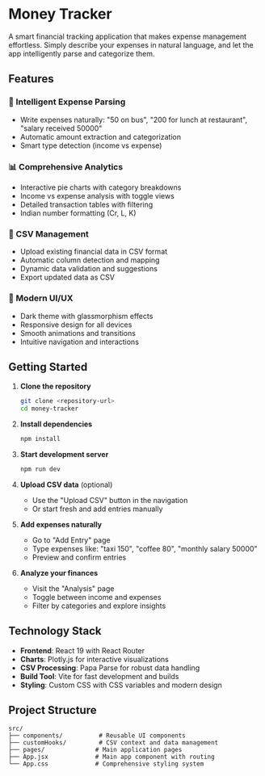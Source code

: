 # Money Tracker

A smart financial tracking application that makes expense management effortless. Simply describe your expenses in natural language, and let the app intelligently parse and categorize them.

## Features

### 🎯 Intelligent Expense Parsing
- Write expenses naturally: "50 on bus", "200 for lunch at restaurant", "salary received 50000"
- Automatic amount extraction and categorization
- Smart type detection (income vs expense)

### 📊 Comprehensive Analytics
- Interactive pie charts with category breakdowns
- Income vs expense analysis with toggle views
- Detailed transaction tables with filtering
- Indian number formatting (Cr, L, K)

### 📁 CSV Management
- Upload existing financial data in CSV format
- Automatic column detection and mapping
- Dynamic data validation and suggestions
- Export updated data as CSV

### 🎨 Modern UI/UX
- Dark theme with glassmorphism effects
- Responsive design for all devices
- Smooth animations and transitions
- Intuitive navigation and interactions

## Getting Started

1. **Clone the repository**
   ```bash
   git clone <repository-url>
   cd money-tracker
   ```

2. **Install dependencies**
   ```bash
   npm install
   ```

3. **Start development server**
   ```bash
   npm run dev
   ```

4. **Upload CSV data** (optional)
   - Use the "Upload CSV" button in the navigation
   - Or start fresh and add entries manually

5. **Add expenses naturally**
   - Go to "Add Entry" page
   - Type expenses like: "taxi 150", "coffee 80", "monthly salary 50000"
   - Preview and confirm entries

6. **Analyze your finances**
   - Visit the "Analysis" page
   - Toggle between income and expenses
   - Filter by categories and explore insights

## Technology Stack

- **Frontend**: React 19 with React Router
- **Charts**: Plotly.js for interactive visualizations
- **CSV Processing**: Papa Parse for robust data handling
- **Build Tool**: Vite for fast development and builds
- **Styling**: Custom CSS with CSS variables and modern design

## Project Structure

```
src/
├── components/          # Reusable UI components
├── customHooks/         # CSV context and data management
├── pages/              # Main application pages
├── App.jsx             # Main app component with routing
└── App.css             # Comprehensive styling system
```

